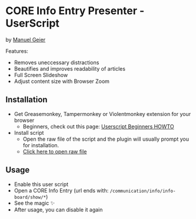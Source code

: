 # CORE Info Entry Presenter - UserScript

by [Manuel Geier](https://geier.io)

Features:

 - Removes uneccessary distractions
 - Beautifies and improves readability of articles
 - Full Screen Slideshow
 - Adjust content size with Browser Zoom
 
## Installation

 - Get Greasemonkey, Tampermonkey or Violentmonkey extension for your browser
   - Beginners, check out this page: [Userscript Beginners HOWTO](https://github.com/OpenUserJs/OpenUserJS.org/wiki/Userscript-beginners-HOWTO)
 - Install script
   - Open the raw file of the script and the plugin will usually prompt you for installation.
   - [Click here to open raw file](https://github.com/mangei/core-info-entry-presenter/raw/master/core-info-entry-presenter.user.js)
   
## Usage

 - Enable this user script
 - Open a CORE Info Entry (url ends with: `/communication/info/info-board/show/*`)
 - See the magic ✨
 - After usage, you can disable it again
